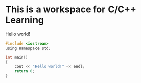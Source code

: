 # This is a workspace for C/C++ Learning

Hello world!

```c
#include <iostream>
using namespace std;

int main()
{
    cout << "Hello world!" << endl;
    return 0;
}
```